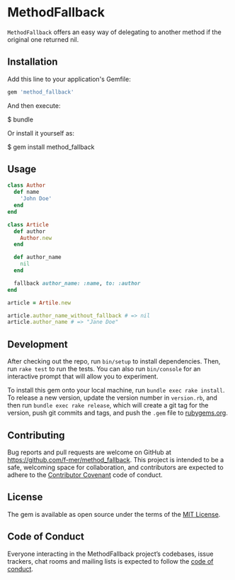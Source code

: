 # MethodFallback

`MethodFallback` offers an easy way of delegating to another method if the
original one returned nil.

## Installation

Add this line to your application's Gemfile:

```ruby
gem 'method_fallback'
```

And then execute:

  $ bundle

Or install it yourself as:

  $ gem install method_fallback

## Usage

```ruby
class Author
  def name
    'John Doe'
  end
end

class Article
  def author
    Author.new
  end

  def author_name
    nil
  end

  fallback author_name: :name, to: :author
end

article = Artile.new

article.author_name_without_fallback # => nil
article.author_name # => "Jane Doe"
```

## Development

After checking out the repo, run `bin/setup` to install dependencies. Then, run `rake test` to run the tests. You can also run `bin/console` for an interactive prompt that will allow you to experiment.

To install this gem onto your local machine, run `bundle exec rake install`. To release a new version, update the version number in `version.rb`, and then run `bundle exec rake release`, which will create a git tag for the version, push git commits and tags, and push the `.gem` file to [rubygems.org](https://rubygems.org).

## Contributing

Bug reports and pull requests are welcome on GitHub at https://github.com/f-mer/method_fallback. This project is intended to be a safe, welcoming space for collaboration, and contributors are expected to adhere to the [Contributor Covenant](http://contributor-covenant.org) code of conduct.

## License

The gem is available as open source under the terms of the [MIT License](https://opensource.org/licenses/MIT).

## Code of Conduct

Everyone interacting in the MethodFallback project’s codebases, issue trackers, chat rooms and mailing lists is expected to follow the [code of conduct](https://github.com/f-mer/method_fallback/blob/master/CODE_OF_CONDUCT.md).

